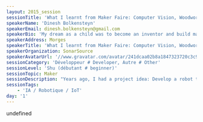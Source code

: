 ```yaml
---
layout: 2015_session
sessionTitle: 'What I learnt from Maker Faire: Computer Vision, Woodworking, C++ & more!'
speakerName: 'Dinesh Bolkensteyn'
speakerEmail: dinesh.bolkensteyn@gmail.com
speakerBio: 'My dream as a child was to become an inventor and build machines. But that was expensive (and also a bit dangerous), so I ended up building just softwares. Now that I am a grown up, I want to build machines again :-)'
speakerAddress: Morges
speakerTitle: 'What I learnt from Maker Faire: Computer Vision, Woodworking, C++ & more!'
speakerOrganization: SonarSource
speakerAvatarUrl: '//www.gravatar.com/avatar/241dcaa02b8a1847323720c3c9ee62ab?size=200&default=mm'
sessionCategory: 'Développeur # Developer, Autre # Other'
sessionLevel: 'Shu (débutant # beginner)'
sessionTopic: Maker
sessionDescription: "Years ago, I had a project idea: Develop a robot to automatically play a moto racing mobile phone game. But I had no idea how to start, and as many other projects, it just didn't happen...\nThen one day... I bought an Arduino Starter Kit: From that moment, the project really started and nothing would stop it!\n\nDiscover how BeatTheBotChallenge (http://www.github.com/dbolkensteyn/BeatTheBotChallenge) was built in a few months, mostly from the Lausanne <-> Genève train.\n\nIn this session, you'll learn a little bit about many thing: Computer Vision and OpenCV, Woodworking, C++, how it feels to present at the New York World Maker Faire and much more!"
sessionTags:
    - 'IA / Robotique / IoT'
day: '1'
---
```


undefined
